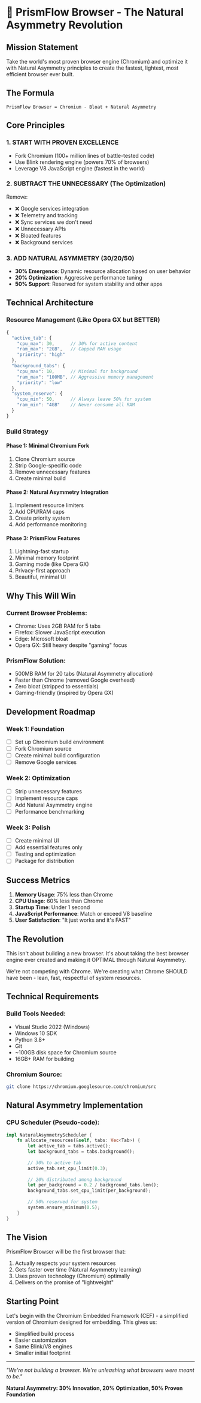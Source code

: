 # 🌟 PrismFlow Browser - The Natural Asymmetry Revolution

## Mission Statement
Take the world's most proven browser engine (Chromium) and optimize it with Natural Asymmetry principles to create the fastest, lightest, most efficient browser ever built.

## The Formula
```
PrismFlow Browser = Chromium - Bloat + Natural Asymmetry
```

## Core Principles

### 1. START WITH PROVEN EXCELLENCE
- Fork Chromium (100+ million lines of battle-tested code)
- Use Blink rendering engine (powers 70% of browsers)
- Leverage V8 JavaScript engine (fastest in the world)

### 2. SUBTRACT THE UNNECESSARY (The Optimization)
Remove:
- ❌ Google services integration
- ❌ Telemetry and tracking
- ❌ Sync services we don't need
- ❌ Unnecessary APIs
- ❌ Bloated features
- ❌ Background services

### 3. ADD NATURAL ASYMMETRY (30/20/50)
- **30% Emergence**: Dynamic resource allocation based on user behavior
- **20% Optimization**: Aggressive performance tuning
- **50% Support**: Reserved for system stability and other apps

## Technical Architecture

### Resource Management (Like Opera GX but BETTER)
```javascript
{
  "active_tab": {
    "cpu_max": 30,      // 30% for active content
    "ram_max": "2GB",   // Capped RAM usage
    "priority": "high"
  },
  "background_tabs": {
    "cpu_max": 10,      // Minimal for background
    "ram_max": "100MB", // Aggressive memory management
    "priority": "low"
  },
  "system_reserve": {
    "cpu_min": 50,      // Always leave 50% for system
    "ram_min": "4GB"    // Never consume all RAM
  }
}
```

### Build Strategy

#### Phase 1: Minimal Chromium Fork
1. Clone Chromium source
2. Strip Google-specific code
3. Remove unnecessary features
4. Create minimal build

#### Phase 2: Natural Asymmetry Integration
1. Implement resource limiters
2. Add CPU/RAM caps
3. Create priority system
4. Add performance monitoring

#### Phase 3: PrismFlow Features
1. Lightning-fast startup
2. Minimal memory footprint
3. Gaming mode (like Opera GX)
4. Privacy-first approach
5. Beautiful, minimal UI

## Why This Will Win

### Current Browser Problems:
- Chrome: Uses 2GB RAM for 5 tabs
- Firefox: Slower JavaScript execution
- Edge: Microsoft bloat
- Opera GX: Still heavy despite "gaming" focus

### PrismFlow Solution:
- 500MB RAM for 20 tabs (Natural Asymmetry allocation)
- Faster than Chrome (removed Google overhead)
- Zero bloat (stripped to essentials)
- Gaming-friendly (inspired by Opera GX)

## Development Roadmap

### Week 1: Foundation
- [ ] Set up Chromium build environment
- [ ] Fork Chromium source
- [ ] Create minimal build configuration
- [ ] Remove Google services

### Week 2: Optimization
- [ ] Strip unnecessary features
- [ ] Implement resource caps
- [ ] Add Natural Asymmetry engine
- [ ] Performance benchmarking

### Week 3: Polish
- [ ] Create minimal UI
- [ ] Add essential features only
- [ ] Testing and optimization
- [ ] Package for distribution

## Success Metrics

1. **Memory Usage**: 75% less than Chrome
2. **CPU Usage**: 60% less than Chrome
3. **Startup Time**: Under 1 second
4. **JavaScript Performance**: Match or exceed V8 baseline
5. **User Satisfaction**: "It just works and it's FAST"

## The Revolution

This isn't about building a new browser. It's about taking the best browser engine ever created and making it OPTIMAL through Natural Asymmetry.

We're not competing with Chrome. We're creating what Chrome SHOULD have been - lean, fast, respectful of system resources.

## Technical Requirements

### Build Tools Needed:
- Visual Studio 2022 (Windows)
- Windows 10 SDK
- Python 3.8+
- Git
- ~100GB disk space for Chromium source
- 16GB+ RAM for building

### Chromium Source:
```bash
git clone https://chromium.googlesource.com/chromium/src
```

## Natural Asymmetry Implementation

### CPU Scheduler (Pseudo-code):
```rust
impl NaturalAsymmetryScheduler {
    fn allocate_resources(&self, tabs: Vec<Tab>) {
        let active_tab = tabs.active();
        let background_tabs = tabs.background();
        
        // 30% to active tab
        active_tab.set_cpu_limit(0.3);
        
        // 20% distributed among background
        let per_background = 0.2 / background_tabs.len();
        background_tabs.set_cpu_limit(per_background);
        
        // 50% reserved for system
        system.ensure_minimum(0.5);
    }
}
```

## The Vision

PrismFlow Browser will be the first browser that:
1. Actually respects your system resources
2. Gets faster over time (Natural Asymmetry learning)
3. Uses proven technology (Chromium) optimally
4. Delivers on the promise of "lightweight"

## Starting Point

Let's begin with the Chromium Embedded Framework (CEF) - a simplified version of Chromium designed for embedding. This gives us:
- Simplified build process
- Easier customization
- Same Blink/V8 engines
- Smaller initial footprint

---

*"We're not building a browser. We're unleashing what browsers were meant to be."*

**Natural Asymmetry: 30% Innovation, 20% Optimization, 50% Proven Foundation**